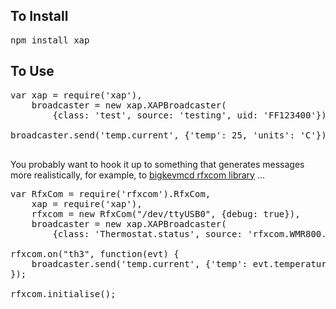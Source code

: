To Install
----------

<pre>
npm install xap
</pre>

To Use
------

<pre>
var xap = require('xap'),
    broadcaster = new xap.XAPBroadcaster(
        {class: 'test', source: 'testing', uid: 'FF123400'});

broadcaster.send('temp.current', {'temp': 25, 'units': 'C'});

</pre>

You probably want to hook it up to something that generates messages more realistically, for example, to [bigkevmcd rfxcom library](https://github.com/bigkevmcd/node-rfxcom) ...

<pre>
var RfxCom = require('rfxcom').RfxCom,
    xap = require('xap'),
    rfxcom = new RfxCom("/dev/ttyUSB0", {debug: true}),
    broadcaster = new xap.XAPBroadcaster(
        {class: 'Thermostat.status', source: 'rfxcom.WMR800.external', uid: 'FF123400'});

rfxcom.on("th3", function(evt) {
    broadcaster.send('temp.current', {'temp': evt.temperature, 'units': 'C'});
});

rfxcom.initialise();
</pre>
